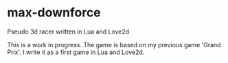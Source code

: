 # max-downforce
Pseudo 3d racer written in Lua and Love2d

This is a work in progress. The game is based on my previous game 'Grand Prix'. I write it as a first game in Lua and Love2d.
